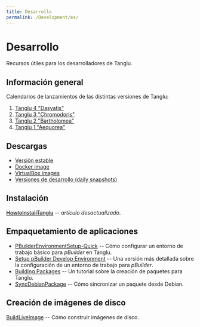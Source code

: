 ```yaml
---
title: Desarrollo
permalink: /Development/es/
---
```


# Desarrollo

Recursos útiles para los desarrolladores de Tanglu.

## Información general

Calendarios de lanzamientos de las distintas versiones de Tanglu:

  1. [Tanglu 4 "Dasyatis"](/DasyatisReleaseSchedule)
  2. [Tanglu 3 "Chromodoris"](/ChromodorisReleaseSchedule)
  3. [Tanglu 2 "Bartholomea"](/BartholomeaReleaseSchedule)
  4. [Tanglu 1 "Aequorea"](/AequoreaReleaseSchedule)

## Descargas

  * [Versión estable](http://tanglu.org/download/)
  * [Docker image](https://hub.docker.com/r/tanglu/tanglu/)
  * [VirtualBox images](https://virtualboximages.com/Tanglu+VirtualBox+VDI+Tanglu+Linux+Virtual+Computers)
  * [Versiones de desarrollo (daily snapshots)](http://yofel.net/tanglu/cdimage/daily-live/current/)

## Instalación

~~[HowtoInstallTanglu](/HowtoInstallTanglu)~~ -- _artículo desactualizado_.

## Empaquetamiento de aplicaciones

  * [PBuilderEnvironmentSetup-Quick](/PBuilderEnvironmentSetup-Quick) -- Cómo configurar un entorno de trabajo básico para _pBuilder_ en Tanglu.
  * [Setup pBuilder Develop Environment](/Setup_pBuilder_Develop_Environment) -- Una versión más detallada sobre la configuración de un entorno de trabajo para _pBuilder_.
  * [Building Packages](/Building_Packages) -- Un tutorial sobre la creación de paquetes para Tanglu.
  * [SyncDebianPackage](/SyncDebianPackage) -- Cómo sincronizar un paquete desde Debian.

## Creación de imágenes de disco

[BuildLiveImage](/BuildLiveImage) -- Cómo construir imágenes de disco.